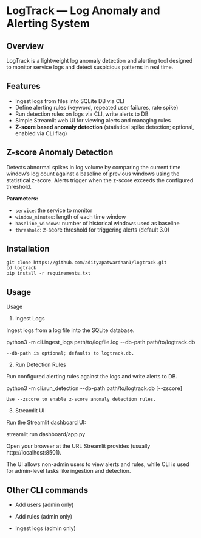 # LogTrack — Log Anomaly and Alerting System

## Overview

LogTrack is a lightweight log anomaly detection and alerting tool designed to monitor service logs and detect suspicious patterns in real time.

## Features

- Ingest logs from files into SQLite DB via CLI  
- Define alerting rules (keyword, repeated user failures, rate spike)  
- Run detection rules on logs via CLI, write alerts to DB  
- Simple Streamlit web UI for viewing alerts and managing rules  
- **Z-score based anomaly detection** (statistical spike detection; optional, enabled via CLI flag)  

## Z-score Anomaly Detection

Detects abnormal spikes in log volume by comparing the current time window’s log count against a baseline of previous windows using the statistical z-score. Alerts trigger when the z-score exceeds the configured threshold.

**Parameters:**

- `service`: the service to monitor  
- `window_minutes`: length of each time window  
- `baseline_windows`: number of historical windows used as baseline  
- `threshold`: z-score threshold for triggering alerts (default 3.0)  

## Installation

```
git clone https://github.com/adityapatwardhan1/logtrack.git
cd logtrack
pip install -r requirements.txt
```

## Usage
Usage
1. Ingest Logs

Ingest logs from a log file into the SQLite database.

python3 -m cli.ingest_logs path/to/logfile.log --db-path path/to/logtrack.db

    --db-path is optional; defaults to logtrack.db.

2. Run Detection Rules

Run configured alerting rules against the logs and write alerts to DB.

python3 -m cli.run_detection --db-path path/to/logtrack.db [--zscore]

    Use --zscore to enable z-score anomaly detection rules.

3. Streamlit UI

Run the Streamlit dashboard UI:

streamlit run dashboard/app.py

Open your browser at the URL Streamlit provides (usually http://localhost:8501).

The UI allows non-admin users to view alerts and rules, while CLI is used for admin-level tasks like ingestion and detection.

## Other CLI commands

- Add users (admin only)

- Add rules (admin only)

- Ingest logs (admin only)
